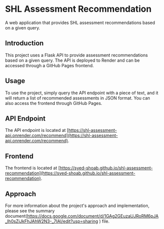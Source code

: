 # SHL Assessment Recommendation
A web application that provides SHL assessment recommendations based on a given query.

## Introduction
This project uses a Flask API to provide assessment recommendations based on a given query. The API is deployed to Render and can be accessed through a GitHub Pages frontend.

## Usage
To use the project, simply query the API endpoint with a piece of text, and it will return a list of recommended assessments in JSON format. You can also access the frontend through GitHub Pages.

## API Endpoint
The API endpoint is located at [https://shl-assessment-api.onrender.com/recommend](https://shl-assessment-api.onrender.com/recommend).

## Frontend
The frontend is located at [https://syed-shoab.github.io/shl-assessment-recommendation](https://syed-shoab.github.io/shl-assessment-recommendation).

## Approach
For more information about the project's approach and implementation, please see the summary document(https://docs.google.com/document/d/1GAg2GEuzaUJRoRM6pJA_Ih0sZiJkFhJAhW2N3-_7IAI/edit?usp=sharing ) file.
